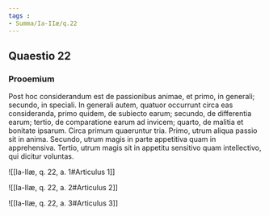 ```yaml
---
tags : 
- Summa/Ia-IIæ/q.22
---
```


## Quaestio 22

### Prooemium

Post hoc considerandum est de passionibus animae, et primo, in generali; secundo, in speciali. In generali autem, quatuor occurrunt circa eas consideranda, primo quidem, de subiecto earum; secundo, de differentia earum; tertio, de comparatione earum ad invicem; quarto, de malitia et bonitate ipsarum. Circa primum quaeruntur tria. Primo, utrum aliqua passio sit in anima. Secundo, utrum magis in parte appetitiva quam in apprehensiva. Tertio, utrum magis sit in appetitu sensitivo quam intellectivo, qui dicitur voluntas.

![[Ia-IIæ, q. 22, a. 1#Articulus 1]]

![[Ia-IIæ, q. 22, a. 2#Articulus 2]]

![[Ia-IIæ, q. 22, a. 3#Articulus 3]]

